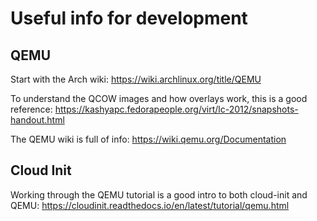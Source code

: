 # Useful info for development


## QEMU

Start with the Arch wiki: https://wiki.archlinux.org/title/QEMU

To understand the QCOW images and how overlays work, this is a good reference: https://kashyapc.fedorapeople.org/virt/lc-2012/snapshots-handout.html

The QEMU wiki is full of info: https://wiki.qemu.org/Documentation

## Cloud Init

Working through the QEMU tutorial is a good intro to both cloud-init and QEMU: https://cloudinit.readthedocs.io/en/latest/tutorial/qemu.html